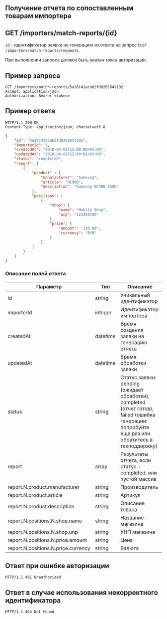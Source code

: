 ## Получение отчета по сопоставленным товарам импортера

## GET /importers/match-reports/{id}

`id` - идентификатор заявки на генерацию из ответа на запрос `POST /importers/match-reports/requests`.

При выполнении запроса должен быть указан токен авторизации.

## Пример запроса

```http
GET /importers/match-reports/5a16c41acab2fd0202641102
Accept: application/json
Authorization: Bearer <token>
```

## Пример ответа

```http
HTTP/1.1 200 OK
Content-Type: application/json; charset=utf-8
```
```json
{
    "id": "5a16c41acab2fd0202641102",
    "importerId": 1,
    "createdAt": "2018-04-01T12:00:00+03:00",
    "updatedAt": "2018-04-01T12:00:01+03:00",
    "status": "completed",
    "report": [
        {
            "product" : {
                "manufacturer": "Samsung",
                "article": "NC900",
                "description": "Samsung NC900 16Gb"
            },
            "positions": [
                {
                    "shop": {
                        "name": "Mobile Shop",
                        "unp": "123456789"
                    },
                    "price": {
                        "amount": "120.60",
                        "currency": "BYN"
                    }
                }
            ]
        }
    ]
}
```

### Описание полей ответа

| Параметр                            | Тип      | Описание                                                                                                                                         |
|-------------------------------------|----------|--------------------------------------------------------------------------------------------------------------------------------------------------|
| id                                  | string   | Уникальный идентификатор                                                                                                                         |
| importerId                          | integer  | Идентификатор импортера                                                                                                                          |
| createdAt                           | datetime | Время создания заявки на генерацию отчета                                                                                                        |
| updatedAt                           | datetime | Время обработки заявки                                                                                                                           |
| status                              | string   | Статус заявки: pending (ожидает обработки), completed (отчет готов), failed (ошибка генерации: попробуйте еще раз или обратитесь в техподдержку) |
| report                              | array    | Результаты отчета, если статус - completed, или пустой массив                                                                                    |
| report.N.product.manufacturer       | string   | Производитель                                                                                                                                    |
| report.N.product.article            | string   | Артикул                                                                                                                                          |
| report.N.product.description        | string   | Описание товара                                                                                                                                  |
| report.N.positions.N.shop.name      | string   | Название магазина                                                                                                                                |
| report.N.positions.N.shop.unp       | string   | УНП магазина                                                                                                                                     |
| report.N.positions.N.price.amount   | string   | Цена                                                                                                                                             |
| report.N.positions.N.price.currency | string   | Валюта                                                                                                                                           |

## Ответ при ошибке авторизации

```http
HTTP/1.1 401 Unauthorized
```

## Ответ в случае использования некорректного идентификатора

```http
HTTP/1.1 404 Not Found
```
